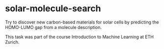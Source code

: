 # solar-molecule-search

Try to discover new carbon-based materials for solar cells by predicting the HOMO-LUMO gap from a molecule description. 

This task was part of the course Introduction to Machine Learning at ETH Zurich.
